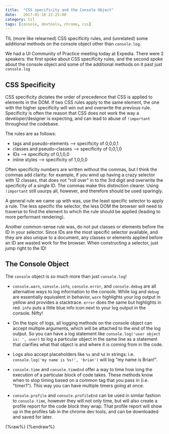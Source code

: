 ```yaml
---
title:  "CSS specificity and the Console Object"
date:   2017-01-18 22:25:00
category: til
tags: [console, devtools, chrome, css]
---
```


TIL (more like relearned) CSS specificity rules, and (unrelated) some additional methods on the console object other than `console.log`.

We had a UI Community of Practice meeting today at Expedia. There were 2 speakers: the first spoke about CSS specificity rules, and the second spoke about the console object and some of the additional methods on it past just `console.log`

## CSS Specificity

CSS specificity dictates the order of precedence that CSS is applied to elements in the DOM. If two CSS rules apply to the same element, the one with the higher specificity will win out and overwrite the previous rule. Specificity is often the reason that CSS does not work the way a developer/designer is expecting, and can lead to abuse of `!important` throughout the codebase.

The rules are as follows:

 - tags and pseudo-elements --> specificity of 0,0,0,1
 - classes and pseudo-classes --> specificity of 0,0,1,0
 - IDs --> specificity of 0,1,0,0
 - inline styles --> specificity of 1,0,0,0

Often specificity numbers are written without the commas, but I think the commas add clarity: for example, if you wind up having a crazy selector with 12 classes, that does not "roll over" in to the 3rd digit and overwrite the specificity of a single ID. The commas make this distinction clearer. Using `!important` still usurps all, however, and therefore should be used sparingly.

A general rule we came up with was, use the least specific selector to apply a rule. The less specific the selector, the less DOM the browser will need to traverse to find the element to which the rule should be applied (leading to more performant rendering).

Another common-sense rule was, do not put classes or elements before the ID in your selector. Since IDs are the most specific selector available, and they are also unique to a document, any classes or elements applied before an ID are wasted work for the browser. When constructing a selector, just jump right to the ID!

 ## The Console Object

The `console` object is so much more than just `console.log`!

 - `console.warn`, `console.info`, `console.error`, and `console.debug` are all alternative ways to log information to the console. While log and `debug` are essentially equivalent in behavior, `warn` highlights your log output in yellow and provides a stacktrace. `error` does the same but highlights in red. `info` puts a little blue info icon next to your log output in the console. Nifty!

 - On the topic of logs, all logging methods on the console object can accept multiple arguments, which will be attached to the end of the log output. So you can have a log statement like `console.log('user object is: ', user)` to log a particular object in the same line as a statement that clarifies what that object is and where it is coming from in the code.

 - Logs also accept placeholders like `%s` and `%d` in strings: i.e. `console.log('my name is %s!', 'brian')` will log "my name is Brian!".

 - `console.time` and `console.timeEnd` offer a way to time how long the execution of a particular block of code takes. These methods know when to stop timing based on a common tag that you pass in (i.e. "timer1"). This way you can have multiple timers going at once.

 - `console.profile` and `console.profileEnd` can be used in similar fashion to `console.time`, however they will not only time, but will also create a profile report for the code block they wrap. That profile report will show up in the profiles tab in the chrome dev tools, and can be downloaded and saved for later.

{%raw%} </TIL> {%endraw%}

